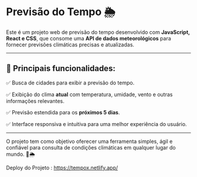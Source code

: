 # Previsão do Tempo 🌦️  

Este é um projeto web de previsão do tempo desenvolvido com **JavaScript, React e CSS**, que consome uma **API de dados meteorológicos** para fornecer previsões climáticas precisas e atualizadas.  

---

## 📌 Principais funcionalidades:  

✅ Busca de cidades para exibir a previsão do tempo.  

✅ Exibição do clima **atual** com temperatura, umidade, vento e outras informações relevantes.  

✅ Previsão estendida para os **próximos 5 dias**.  

✅ Interface responsiva e intuitiva para uma melhor experiência do usuário.  

---

O projeto tem como objetivo oferecer uma ferramenta simples, ágil e confiável para consulta de condições climáticas em qualquer lugar do mundo. 🚀🌦️  


Deploy do Projeto : https://tempox.netlify.app/
